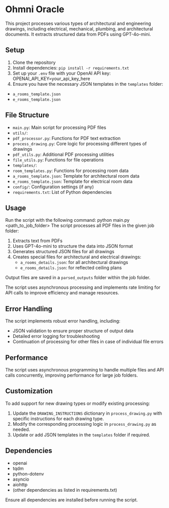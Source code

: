 # Ohmni Oracle

This project processes various types of architectural and engineering drawings, including electrical, mechanical, plumbing, and architectural documents. It extracts structured data from PDFs using GPT-4o-mini.

## Setup

1. Clone the repository
2. Install dependencies: `pip install -r requirements.txt`
3. Set up your `.env` file with your OpenAI API key: OPENAI_API_KEY=your_api_key_here
4. Ensure you have the necessary JSON templates in the `templates` folder:
- `a_rooms_template.json`
- `e_rooms_template.json`

## File Structure

- `main.py`: Main script for processing PDF files
- `utils/`:
- `pdf_processor.py`: Functions for PDF text extraction
- `process_drawing.py`: Core logic for processing different types of drawings
- `pdf_utils.py`: Additional PDF processing utilities
- `file_utils.py`: Functions for file operations
- `templates/`:
- `room_templates.py`: Functions for processing room data
- `a_rooms_template.json`: Template for architectural room data
- `e_rooms_template.json`: Template for electrical room data
- `config/`: Configuration settings (if any)
- `requirements.txt`: List of Python dependencies

## Usage

Run the script with the following command: python main.py <path_to_job_folder>
The script processes all PDF files in the given job folder:
1. Extracts text from PDFs
2. Uses GPT-4o-mini to structure the data into JSON format
3. Generates structured JSON files for all drawings
4. Creates special files for architectural and electrical drawings:
   - `a_rooms_details.json`: for all architectural drawings
   - `e_rooms_details.json`: for reflected ceiling plans

Output files are saved in a `parsed_outputs` folder within the job folder.

The script uses asynchronous processing and implements rate limiting for API calls to improve efficiency and manage resources.

## Error Handling

The script implements robust error handling, including:
- JSON validation to ensure proper structure of output data
- Detailed error logging for troubleshooting
- Continuation of processing for other files in case of individual file errors

## Performance

The script uses asynchronous programming to handle multiple files and API calls concurrently, improving performance for large job folders.

## Customization

To add support for new drawing types or modify existing processing:
1. Update the `DRAWING_INSTRUCTIONS` dictionary in `process_drawing.py` with specific instructions for each drawing type.
2. Modify the corresponding processing logic in `process_drawing.py` as needed.
3. Update or add JSON templates in the `templates` folder if required.

## Dependencies

- openai
- tqdm
- python-dotenv
- asyncio
- aiohttp
- (other dependencies as listed in requirements.txt)

Ensure all dependencies are installed before running the script.